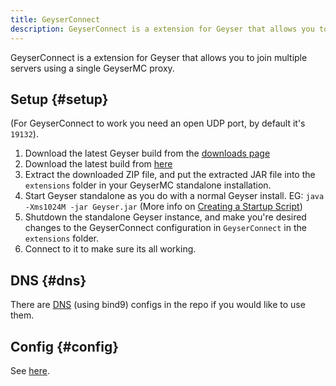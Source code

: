 ```yaml
---
title: GeyserConnect
description: GeyserConnect is a extension for Geyser that allows you to join multiple servers using a single Geyser proxy.
---
```


GeyserConnect is a extension for Geyser that allows you to join multiple servers using a single GeyserMC proxy.

## Setup {#setup}
(For GeyserConnect to work you need an open UDP port, by default it's `19132`).
1. Download the latest Geyser build from the [downloads page](https://geysermc.org/download#standalone)
2. Download the latest build from [here](https://geysermc.org/download/?project=other-projects&geyserconnect=expanded)
3. Extract the downloaded ZIP file, and put the extracted JAR file into the `extensions` folder in your GeyserMC standalone installation.
4. Start Geyser standalone as you do with a normal Geyser install. EG: `java -Xms1024M -jar Geyser.jar` (More info on [Creating a Startup Script](/wiki/geyser/creating-a-startup-script/))
5. Shutdown the standalone Geyser instance, and make you're desired changes to the GeyserConnect configuration in `GeyserConnect` in the `extensions` folder.
6. Connect to it to make sure its all working.

## DNS {#dns}
There are [DNS](https://github.com/GeyserMC/GeyserConnect/tree/master/bind9) (using bind9) configs in the repo if you would like to use them.

## Config {#config}
See [here](https://github.com/GeyserMC/GeyserConnect/blob/master/src/main/resources/config.yml).
